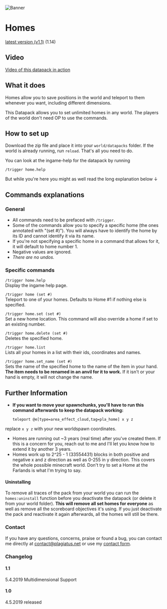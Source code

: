 ![Banner](https://raw.githubusercontent.com/Plagiatus/datapacks/master/homes/banner.png "Homes Banner")

# Homes

[latest version (v1.1)](https://github.com/Plagiatus/datapacks/raw/master/home/homes_v1.1.zip) (1.14)

## Video

[Video of this datapack in action](https://www.youtube.com/watch?v=Qz3sOGlcX4c&)

## What it does

Homes allow you to save positions in the world and teleport to them whenever you want, including different dimensions.

This Datapack allows you to set unlimited homes in any world. The players of the world don't need OP to use the commands.

## How to set up

Download the zip file and place it into your `world/datapacks` folder. If the world is already running, run `reload`. That's all you need to do.  

You can look at the ingame-help for the datapack by running

    /trigger home.help

But while you're here you might as well read the long explanation below ↓

## Commands explanations

### General

- All commands need to be prefaced with `/trigger`.  
- Some of the commands allow you to specify a specific home (the ones annotated with "(set #)"). You will always have to identify the home by its ID and cannot identify it via its name.  
- If you're not specifying a specific home in a command that allows for it, it will default to home number 1.  
- Negative values are ignored.  
- _There are no undos._

### Specific commands

`/trigger home.help`  
Display the ingame help page.

`/trigger home (set #)`  
Teleport to one of your homes. Defaults to Home #1 if nothing else is specified.

`/trigger home.set (set #)`  
Set a new home location. This command will also override a home if set to an existing number.

`/trigger home.delete (set #)`  
Deletes the specified home.  

`/trigger home.list`  
Lists all your homes in a list with their ids, coordinates and names.

`/trigger home.set_name (set #)`  
Sets the name of the specified home to the name of the item in your hand. **The item needs to be renamed in an anvil for it to work.** If it isn't or your hand is empty, it will not change the name.

## Further Information

- **If you want to move your spawnchunks, you'll have to run this command afterwards to keep the datapack working:**

      teleport @e[type=area_effect_cloud,tag=pla_home] x y z
	
replace `x y z` with your new worldspawn coordinates.

- Homes are running out ~3 years (real time) after you've created them. If this is a concern for you, reach out to me and I'll let you know how to extend it by another 3 years.  
- Homes work up to 2^25 - 1 (33554431) blocks in both positive and negative x and z direction as well as 0-255 in y direction. This covers the whole possible minecraft world. Don't try to set a Home at the Farlands is what I'm trying to say.

#### Uninstalling
To remove all traces of the pack from your world you can run the `homes:uninstall` function before you deactivate the datapack (or delete it from your world folder). **This will remove all set homes for everyone** as well as remove all the scoreboard objectives it's using. If you just deactivate the pack and reactivate it again afterwards, all the homes will still be there.

### Contact

If you have any questions, concerns, praise or found a bug, you can contact me directly at [contact@plagiatus.net](mailto:contact@plagiatus.net) or use my [contact form](http://plagiatus.net/#contact).


### Changelog

#### 1.1
5.4.2019 Multidimensional Support

#### 1.0
4.5.2019 released
